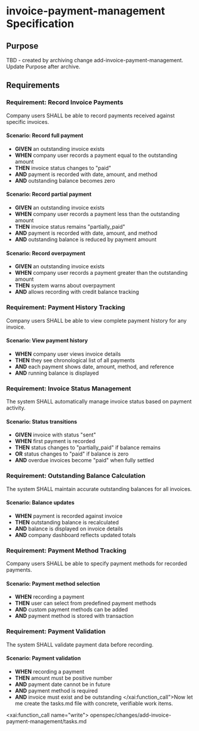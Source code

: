 # invoice-payment-management Specification

## Purpose
TBD - created by archiving change add-invoice-payment-management. Update Purpose after archive.
## Requirements
### Requirement: Record Invoice Payments

Company users SHALL be able to record payments received against specific invoices.

#### Scenario: Record full payment

- **GIVEN** an outstanding invoice exists
- **WHEN** company user records a payment equal to the outstanding amount
- **THEN** invoice status changes to "paid"
- **AND** payment is recorded with date, amount, and method
- **AND** outstanding balance becomes zero

#### Scenario: Record partial payment

- **GIVEN** an outstanding invoice exists
- **WHEN** company user records a payment less than the outstanding amount
- **THEN** invoice status remains "partially_paid"
- **AND** payment is recorded with date, amount, and method
- **AND** outstanding balance is reduced by payment amount

#### Scenario: Record overpayment

- **GIVEN** an outstanding invoice exists
- **WHEN** company user records a payment greater than the outstanding amount
- **THEN** system warns about overpayment
- **AND** allows recording with credit balance tracking

### Requirement: Payment History Tracking

Company users SHALL be able to view complete payment history for any invoice.

#### Scenario: View payment history

- **WHEN** company user views invoice details
- **THEN** they see chronological list of all payments
- **AND** each payment shows date, amount, method, and reference
- **AND** running balance is displayed

### Requirement: Invoice Status Management

The system SHALL automatically manage invoice status based on payment activity.

#### Scenario: Status transitions

- **GIVEN** invoice with status "sent"
- **WHEN** first payment is recorded
- **THEN** status changes to "partially_paid" if balance remains
- **OR** status changes to "paid" if balance is zero
- **AND** overdue invoices become "paid" when fully settled

### Requirement: Outstanding Balance Calculation

The system SHALL maintain accurate outstanding balances for all invoices.

#### Scenario: Balance updates

- **WHEN** payment is recorded against invoice
- **THEN** outstanding balance is recalculated
- **AND** balance is displayed on invoice details
- **AND** company dashboard reflects updated totals

### Requirement: Payment Method Tracking

Company users SHALL be able to specify payment methods for recorded payments.

#### Scenario: Payment method selection

- **WHEN** recording a payment
- **THEN** user can select from predefined payment methods
- **AND** custom payment methods can be added
- **AND** payment method is stored with transaction

### Requirement: Payment Validation

The system SHALL validate payment data before recording.

#### Scenario: Payment validation

- **WHEN** recording a payment
- **THEN** amount must be positive number
- **AND** payment date cannot be in future
- **AND** payment method is required
- **AND** invoice must exist and be outstanding</content>
  </xai:function_call">Now let me create the tasks.md file with concrete, verifiable work items.

<xai:function_call name="write">
<parameter name="filePath">openspec/changes/add-invoice-payment-management/tasks.md

